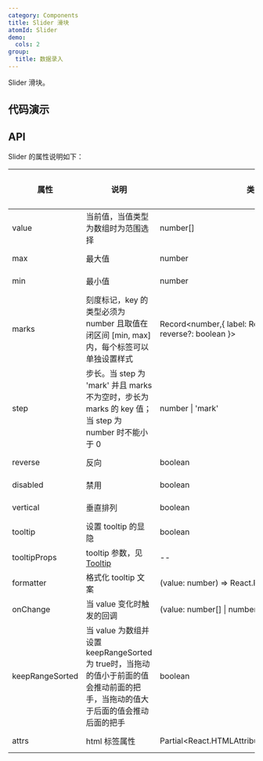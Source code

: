 ```yaml
---
category: Components
title: Slider 滑块
atomId: Slider
demo:
  cols: 2
group:
  title: 数据录入
---
```


Slider 滑块。

## 代码演示

<!-- prettier-ignore -->
<code src="./demo/basic.tsx"></code>
<code src="./demo/reverse.tsx"></code>
<code src="./demo/step.tsx"></code>
<code src="./demo/tooltip.tsx"></code>
<code src="./demo/formatter.tsx"></code>
<code src="./demo/disabled.tsx"></code>
<code src="./demo/vertical.tsx"></code>
<code src="./demo/range.tsx"></code>
<code src="./demo/marks.tsx"></code>
<code src="./demo/step-mark.tsx"></code>
<code src="./demo/ranges.tsx"></code>
<code src="./demo/keep-range-sorted.tsx"></code>

## API

Slider 的属性说明如下：

| 属性            | 说明                                                                                                                            | 类型                                                         | 默认值 | 版本 |
| --------------- | ------------------------------------------------------------------------------------------------------------------------------- | ------------------------------------------------------------ | ------ | ---- |
| value           | 当前值，当值类型为数组时为范围选择                                                                                              | number[]                                                     | 0      | --   |
| max             | 最大值                                                                                                                          | number                                                       | 100    | --   |
| min             | 最小值                                                                                                                          | number                                                       | 0      | --   |
| marks           | 刻度标记，key 的类型必须为 number 且取值在闭区间 \[min, max\] 内，每个标签可以单独设置样式                                      | Record<number,{ label: React.ReactNode; reverse?: boolean }> | --     | --   |
| step            | 步长。当 step 为 'mark' 并且 marks 不为空时，步长为 marks 的 key 值；当 step 为 number 时不能小于 0                             | number \| 'mark'                                             | 1      | --   |
| reverse         | 反向                                                                                                                            | boolean                                                      | --     | --   |
| disabled        | 禁用                                                                                                                            | boolean                                                      | --     | --   |
| vertical        | 垂直排列                                                                                                                        | boolean                                                      | --     | --   |
| tooltip         | 设置 tooltip 的显隐                                                                                                             | boolean                                                      | true   | --   |
| tooltipProps    | tooltip 参数，见 [Tooltip](./tooltip#api)                                                                                       | --                                                           | --     | --   |
| formatter       | 格式化 tooltip 文案                                                                                                             | (value: number) => React.ReactNode                           | --     | --   |
| onChange        | 当 value 变化时触发的回调                                                                                                       | (value: number[] \| number) => void;                         | --     | --   |
| keepRangeSorted | 当 value 为数组并设置 keepRangeSorted 为 true时，当拖动的值小于前面的值会推动前面的把手，当拖动的值大于后面的值会推动后面的把手 | boolean                                                      | --     | --   |
| attrs           | html 标签属性                                                                                                                   | Partial\<React.HTMLAttributes\<HTMLDivElement>>              | --     | --   |
